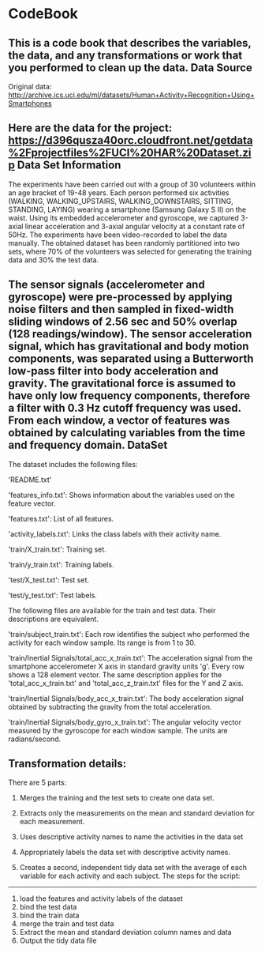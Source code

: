    CodeBook
===================================
   This is a code book that describes the variables, the data, and any transformations or work that you performed to clean up the data.
   Data Source
-----------------------------------
   
   Original data: http://archive.ics.uci.edu/ml/datasets/Human+Activity+Recognition+Using+Smartphones
   
   Here are the data for the project: https://d396qusza40orc.cloudfront.net/getdata%2Fprojectfiles%2FUCI%20HAR%20Dataset.zip
   Data Set Information
-----------------------------------
   
The experiments have been carried out with a group of 30 volunteers within an age bracket of 19-48 years. Each person performed six activities (WALKING, WALKING_UPSTAIRS, WALKING_DOWNSTAIRS, SITTING, STANDING, LAYING) wearing a smartphone (Samsung Galaxy S II) on the waist. Using its embedded accelerometer and gyroscope, we captured 3-axial linear acceleration and 3-axial angular velocity at a constant rate of 50Hz. The experiments have been video-recorded to label the data manually. The obtained dataset has been randomly partitioned into two sets, where 70% of the volunteers was selected for generating the training data and 30% the test data.
   
The sensor signals (accelerometer and gyroscope) were pre-processed by applying noise filters and then sampled in fixed-width sliding windows of 2.56 sec and 50% overlap (128 readings/window). The sensor acceleration signal, which has gravitational and body motion components, was separated using a Butterworth low-pass filter into body acceleration and gravity. The gravitational force is assumed to have only low frequency components, therefore a filter with 0.3 Hz cutoff frequency was used. From each window, a vector of features was obtained by calculating variables from the time and frequency domain.
   DataSet
-----------------------------------
  
  The dataset includes the following files:

  'README.txt'
  
  'features_info.txt': Shows information about the variables used on the feature vector.
  
  'features.txt': List of all features.
  
  'activity_labels.txt': Links the class labels with their activity name.
  
  'train/X_train.txt': Training set.
  
  'train/y_train.txt': Training labels.
  
  'test/X_test.txt': Test set.
  
  'test/y_test.txt': Test labels.

  The following files are available for the train and test data. Their descriptions are equivalent.
  
  'train/subject_train.txt': Each row identifies the subject who performed the activity for each window sample. Its range is from 1 to 30.
  
  'train/Inertial Signals/total_acc_x_train.txt': The acceleration signal from the smartphone accelerometer X axis in standard gravity units 'g'. Every row shows a 128 element vector. The same description applies for the 'total_acc_x_train.txt' and 'total_acc_z_train.txt' files for the Y and Z axis.
  
  'train/Inertial Signals/body_acc_x_train.txt': The body acceleration signal obtained by subtracting the gravity from the total acceleration.
  
  'train/Inertial Signals/body_gyro_x_train.txt': The angular velocity vector measured by the gyroscope for each window sample. The units are radians/second.
   
  Transformation details:
-----------------------------------
  
  There are 5 parts:
  
  1. Merges the training and the test sets to create one data set.
  
  2. Extracts only the measurements on the mean and standard deviation for each measurement.
  
  3. Uses descriptive activity names to name the activities in the data set
  
  4. Appropriately labels the data set with descriptive activity names.
  
  5. Creates a second, independent tidy data set with the average of each variable for each activity and each subject.
   The steps for the script:
-----------------------------------
   1. load the features and activity labels of the dataset
   2. bind the test data
   3. bind the train data
   4. merge the train and test data
   5. Extract the mean and standard deviation column names and data
   6. Output the tidy data file

